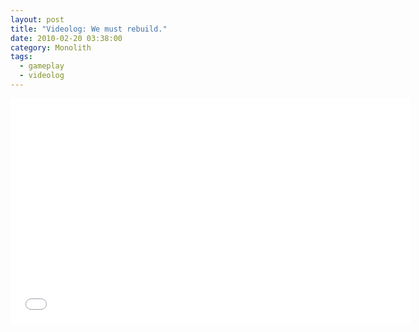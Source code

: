 ```yaml
---
layout: post
title: "Videolog: We must rebuild."
date: 2010-02-20 03:38:00
category: Monolith
tags:
  - gameplay
  - videolog
---
```


<iframe width="640" height="360" src="//www.youtube.com/embed/uThVLtclSOQ?rel=0" frameborder="0" allowfullscreen></iframe>
